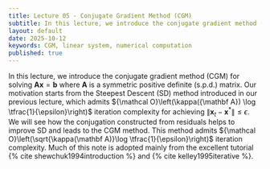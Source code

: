 ```yaml
---
title: Lecture 05 - Conjugate Gradient Method (CGM)
subtitle: In this lecture, we introduce the conjugate gradient method (CGM) for solving the system of linear equations.
layout: default
date: 2025-10-12
keywords: CGM, linear system, numerical computation
published: true
---
```


In this lecture, we introduce the conjugate gradient method (CGM) for solving ${\mathbf A}{\mathbf x} = {\mathbf b}$ where $\mathbf A$ is a symmetric positive definite (s.p.d.) matrix. Our motivation starts from the Steepest Descent (SD) method introduced in our previous lecture, which admits ${\mathcal O}\left(\kappa({\mathbf A}) \log \tfrac{1}{\epsilon}\right)$ iteration complexity for achieving $\|{\mathbf x}_t - {\mathbf x}^*\| \leq \epsilon$. We will see how the conjugation constructed from residuals helps to improve SD and leads to the CGM method. This method admits ${\mathcal O}\left(\sqrt{\kappa(\mathbf A)}\log \tfrac{1}{\epsilon}\right)$ iteration complexity. Much of this note is adopted mainly from the excellent tutorial {% cite shewchuk1994introduction %} and {% cite kelley1995iterative %}.
